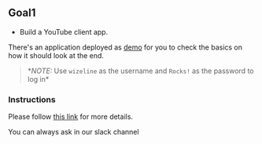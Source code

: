 ## Goal1

- Build a YouTube client app.

There's an application deployed as [demo](https://react-certification-2020.netlify.app/) for you to check the basics on how it should look at the end.

> \*_NOTE:_ Use `wizeline` as the username and `Rocks!` as the password to log in\*

### Instructions

Please follow [this link](https://gist.github.com/jparciga/83341911fbc8cd716be12af50c0e496a) for more details.

You can always ask in our slack channel

